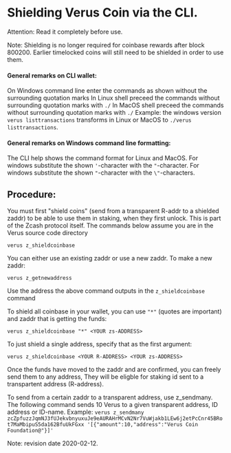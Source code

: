 # Shielding Verus Coin via the CLI.

Attention: Read it completely before use.

Note: Shielding is no longer required for coinbase rewards after block 800200. Earlier timelocked coins will still need to be shielded in order to use them.

#### General remarks on CLI wallet:

On Windows command line enter the commands as shown without the surrounding quotation marks
In Linux shell preceed the commands without surrounding quotation marks with `./`
In MacOS shell preceed the commands without surrounding quotation marks with `./`
Example: the windows version `verus listtransactions` transforms in Linux or MacOS to `./verus listtransactions`.

#### General remarks on Windows command line formatting:

The CLI help shows the command format for Linux and MacOS.
For windows substitute the shown `'`-character with the `"`-character.
For windows substitute the shown `"`-character with the `\"`-characters.

## Procedure:

You must first "shield coins" (send from a transparent R-addr to a shielded zaddr) to be able to use them in staking, when they first unlock.
This is part of the Zcash protocol itself. The commands below assume you are in the Verus source code directory

  `verus z_shieldcoinbase`

You can either use an existing zaddr or use a new zaddr. To make a new zaddr:

  `verus z_getnewaddress`

Use the address the above command outputs in the `z_shieldcoinbase` command

To shield all coinbase in your wallet, you can use `"*"` (quotes are important) and zaddr that is getting the funds:

  `verus z_shieldcoinbase "*" <YOUR zs-ADDRESS>`

To just shield a single address, specify that as the first argument:

  `verus z_shieldcoinbase <YOUR R-ADDRESS> <YOUR zs-ADDRESS>`

Once the funds have moved to the zaddr and are confirmed, you can freely send them to any address, They will be eligble for staking id sent to a transpartent address (R-address).

To send from a certain zaddr to a transparent address, use z_sendmany. The following command sends 10 Verus to a given transparent address, ID address or ID-name.
Example: `verus z_sendmany zcZpfuzzJqmNJ3fUJekvbnyuxuJe9eAURAHrMCvN2Nr7VuWjakb1LEw6j2etPcCnr45BRot7MaMbipuS5da162BfuUkFGxx '[{"amount":10,"address":"Verus Coin Foundation@"}]'`


Note: revision date 2020-02-12.

